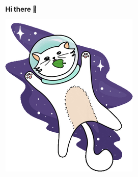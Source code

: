 ## Hi there 👋

<!--![gato burro voando no espaço de capacete gif](/kity_space.gif) !-->
<picture>
<source media="(max-height:10px)" srcset="/kity_space.gif">
<img src="/kity_space.gif" alt="gato%20burro%20no%20espaço"> 
</picture>
<!--
**ddr669/ddr669** is a ✨ _special_ ✨ repository because its `README.md` (this file) appears on your GitHub profile.

Here are some ideas to get you started:

- 🔭 I’m currently working on ...
- 🌱 I’m currently learning ...
- 👯 I’m looking to collaborate on ...
- 🤔 I’m looking for help with ...
- 💬 Ask me about ...
- 📫 How to reach me: ...
- 😄 Pronouns: ...
- ⚡ Fun fact: ...
-->
